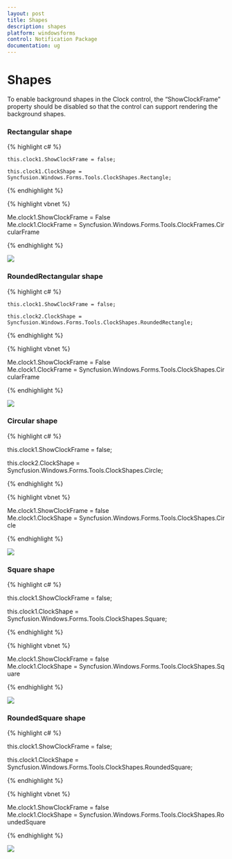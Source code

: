 ```yaml
---
layout: post
title: Shapes
description: shapes
platform: windowsforms
control: Notification Package 
documentation: ug
---
```


# Shapes

To enable background shapes in the Clock control, the “ShowClockFrame” property should be disabled so that the control can support rendering the background shapes. 

### Rectangular shape

{% highlight c# %}

    this.clock1.ShowClockFrame = false;

    this.clock1.ClockShape = Syncfusion.Windows.Forms.Tools.ClockShapes.Rectangle;

{% endhighlight %}

{% highlight vbnet %}

Me.clock1.ShowClockFrame = False
Me.clock1.ClockFrame = Syncfusion.Windows.Forms.Tools.ClockFrames.CircularFrame

{% endhighlight %}



![](Overview_images/Overview_img103.png) 



### RoundedRectangular shape

{% highlight c# %}

    this.clock1.ShowClockFrame = false;

    this.clock2.ClockShape = Syncfusion.Windows.Forms.Tools.ClockShapes.RoundedRectangle;

 {% endhighlight %}

{% highlight vbnet %}

Me.clock1.ShowClockFrame = False
Me.clock1.ClockFrame = Syncfusion.Windows.Forms.Tools.ClockShapes.CircularFrame

{% endhighlight %}

![](Overview_images/Overview_img104.png) 



### Circular shape

{% highlight c# %}

  this.clock1.ShowClockFrame = false;

  this.clock2.ClockShape = Syncfusion.Windows.Forms.Tools.ClockShapes.Circle;

{% endhighlight %}
 
{% highlight vbnet %}

Me.clock1.ShowClockFrame = false
Me.clock1.ClockShape = Syncfusion.Windows.Forms.Tools.ClockShapes.Circle

{% endhighlight %}

![](Overview_images/Overview_img105.png)



### Square shape

{% highlight c# %}

  this.clock1.ShowClockFrame = false;

  this.clock1.ClockShape = Syncfusion.Windows.Forms.Tools.ClockShapes.Square;

 {% endhighlight %}

{% highlight vbnet %}

Me.clock1.ShowClockFrame = false
Me.clock1.ClockShape = Syncfusion.Windows.Forms.Tools.ClockShapes.Square

 {% endhighlight %}

![](Overview_images/Overview_img106.png) 



### RoundedSquare shape

{% highlight c# %}

  this.clock1.ShowClockFrame = false;

  this.clock1.ClockShape = Syncfusion.Windows.Forms.Tools.ClockShapes.RoundedSquare;

{% endhighlight %}

{% highlight vbnet %}

Me.clock1.ShowClockFrame = false
Me.clock1.ClockShape = Syncfusion.Windows.Forms.Tools.ClockShapes.RoundedSquare

{% endhighlight %}

![](Overview_images/Overview_img107.png) 

